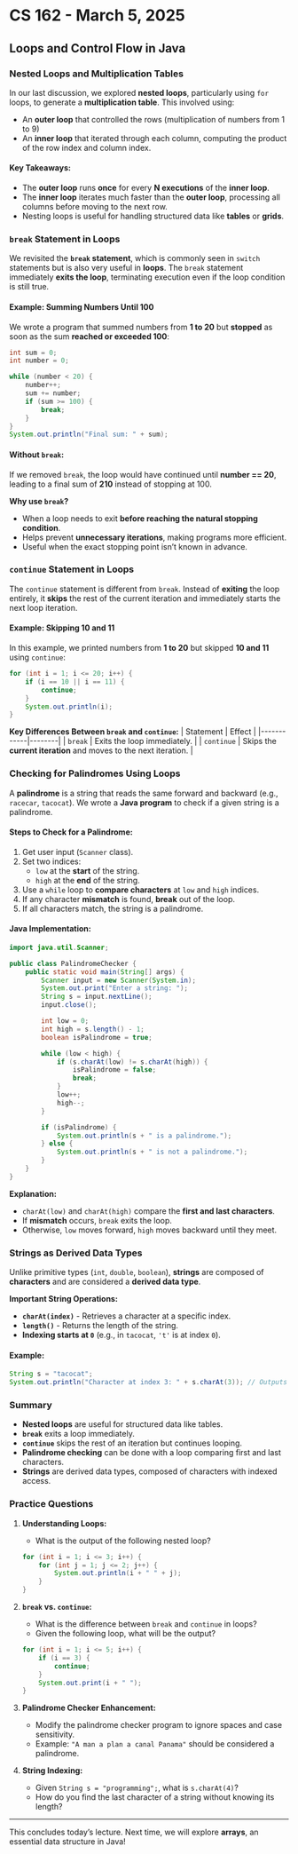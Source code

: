 # CS 162 - March 5, 2025

## Loops and Control Flow in Java

### Nested Loops and Multiplication Tables

In our last discussion, we explored **nested loops**, particularly using `for` loops, to generate a **multiplication table**. This involved using:

- An **outer loop** that controlled the rows (multiplication of numbers from 1 to 9)
- An **inner loop** that iterated through each column, computing the product of the row index and column index.

#### Key Takeaways:
- The **outer loop** runs **once** for every **N executions** of the **inner loop**.
- The **inner loop** iterates much faster than the **outer loop**, processing all columns before moving to the next row.
- Nesting loops is useful for handling structured data like **tables** or **grids**.

### `break` Statement in Loops

We revisited the **`break` statement**, which is commonly seen in `switch` statements but is also very useful in **loops**. The `break` statement immediately **exits the loop**, terminating execution even if the loop condition is still true.

#### Example: Summing Numbers Until 100
We wrote a program that summed numbers from **1 to 20** but **stopped** as soon as the sum **reached or exceeded 100**:

```java
int sum = 0;
int number = 0;

while (number < 20) {
    number++;
    sum += number;
    if (sum >= 100) {
        break;
    }
}
System.out.println("Final sum: " + sum);
```

#### Without `break`:
If we removed `break`, the loop would have continued until **number == 20**, leading to a final sum of **210** instead of stopping at 100.

**Why use `break`?**
- When a loop needs to exit **before reaching the natural stopping condition**.
- Helps prevent **unnecessary iterations**, making programs more efficient.
- Useful when the exact stopping point isn’t known in advance.

### `continue` Statement in Loops

The `continue` statement is different from `break`. Instead of **exiting** the loop entirely, it **skips** the rest of the current iteration and immediately starts the next loop iteration.

#### Example: Skipping 10 and 11
In this example, we printed numbers from **1 to 20** but skipped **10 and 11** using `continue`:

```java
for (int i = 1; i <= 20; i++) {
    if (i == 10 || i == 11) {
        continue;
    }
    System.out.println(i);
}
```

**Key Differences Between `break` and `continue`:**
| Statement  | Effect |
|------------|--------|
| `break`    | Exits the loop immediately. |
| `continue` | Skips the **current iteration** and moves to the next iteration. |

### Checking for Palindromes Using Loops

A **palindrome** is a string that reads the same forward and backward (e.g., `racecar`, `tacocat`). We wrote a **Java program** to check if a given string is a palindrome.

#### Steps to Check for a Palindrome:
1. Get user input (`Scanner` class).
2. Set two indices:
    - `low` at the **start** of the string.
    - `high` at the **end** of the string.
3. Use a `while` loop to **compare characters** at `low` and `high` indices.
4. If any character **mismatch** is found, **break** out of the loop.
5. If all characters match, the string is a palindrome.

#### Java Implementation:
```java
import java.util.Scanner;

public class PalindromeChecker {
    public static void main(String[] args) {
        Scanner input = new Scanner(System.in);
        System.out.print("Enter a string: ");
        String s = input.nextLine();
        input.close();

        int low = 0;
        int high = s.length() - 1;
        boolean isPalindrome = true;

        while (low < high) {
            if (s.charAt(low) != s.charAt(high)) {
                isPalindrome = false;
                break;
            }
            low++;
            high--;
        }

        if (isPalindrome) {
            System.out.println(s + " is a palindrome.");
        } else {
            System.out.println(s + " is not a palindrome.");
        }
    }
}
```

**Explanation:**
- `charAt(low)` and `charAt(high)` compare the **first and last characters**.
- If **mismatch** occurs, `break` exits the loop.
- Otherwise, `low` moves forward, `high` moves backward until they meet.

### Strings as Derived Data Types

Unlike primitive types (`int`, `double`, `boolean`), **strings** are composed of **characters** and are considered a **derived data type**.

**Important String Operations:**
- **`charAt(index)`** - Retrieves a character at a specific index.
- **`length()`** - Returns the length of the string.
- **Indexing starts at `0`** (e.g., in `tacocat`, `'t'` is at index `0`).

#### Example:
```java
String s = "tacocat";
System.out.println("Character at index 3: " + s.charAt(3)); // Outputs 'o'
```

### Summary
- **Nested loops** are useful for structured data like tables.
- **`break`** exits a loop immediately.
- **`continue`** skips the rest of an iteration but continues looping.
- **Palindrome checking** can be done with a loop comparing first and last characters.
- **Strings** are derived data types, composed of characters with indexed access.

### Practice Questions

1. **Understanding Loops:**
    - What is the output of the following nested loop?

   ```java
   for (int i = 1; i <= 3; i++) {
       for (int j = 1; j <= 2; j++) {
           System.out.println(i + " " + j);
       }
   }
   ```

2. **`break` vs. `continue`:**
    - What is the difference between `break` and `continue` in loops?
    - Given the following loop, what will be the output?

   ```java
   for (int i = 1; i <= 5; i++) {
       if (i == 3) {
           continue;
       }
       System.out.print(i + " ");
   }
   ```

3. **Palindrome Checker Enhancement:**
    - Modify the palindrome checker program to ignore spaces and case sensitivity.
    - Example: `"A man a plan a canal Panama"` should be considered a palindrome.

4. **String Indexing:**
    - Given `String s = "programming";`, what is `s.charAt(4)`?
    - How do you find the last character of a string without knowing its length?

---
This concludes today’s lecture. Next time, we will explore **arrays**, an essential data structure in Java!

